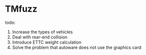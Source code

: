# TMfuzz
todo:
1. Increase the types of vehicles
2. Deal with rear-end collision
3. Introduce ETTC weight calculation
4. Solve the problem that autoware does not use the graphics card
